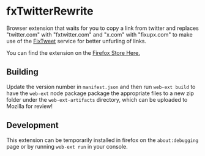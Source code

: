# fxTwitterRewrite

Browser extension that waits for you to copy a link from twitter and replaces "twitter.com" with "fxtwitter.com" and "x.com" with "fixupx.com" to make use of the [FixTweet](https://github.com/FixTweet/FixTweet) service for better unfurling of links.

You can find the extension on the [Firefox Store Here.](https://addons.mozilla.org/en-US/firefox/addon/fxtwitter-link-rewrite/)

## Building

Update the version number in `manifest.json` and then run `web-ext build` to have the `web-ext` node package package the appropriate files to a new zip folder under the `web-ext-artifacts` directory, which can be uploaded to Mozilla for review!

## Development

This extension can be temporarily installed in firefox on the `about:debugging` page or by running `web-ext run` in your console.
